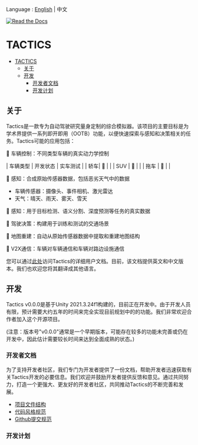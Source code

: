 Language : [English](./README.md) | 中文

[![Read the Docs](https://img.shields.io/readthedocs/tactics)](https://tactics.readthedocs.io/en/latest/)

# TACTICS

- [TACTICS](#tactics)
  - [关于](#关于)
  - [开发](#开发)
    - [开发者文档](#开发者文档)
    - [开发计划](#开发计划)

## 关于

Tactics是一款专为自动驾驶研究量身定制的综合模拟器。该项目的主要目标是为学术界提供一系列即开即用（OOTB）功能，以便快速探索与感知和决策相关的任务。Tactics可能的应用包括：

:construction: 车辆控制：不同类型车辆的真实动力学控制

| 车辆类型 | 开发状态 | 实车测试 |
| 轿车| :construction: | |
| SUV | :construction: | |
| 拖车 | :construction:	| |

:construction: 感知：合成原始传感器数据，包括恶劣天气中的数据

- 车辆传感器：摄像头、事件相机、激光雷达
- 天气：晴天、雨天、雾天、雪天

:construction: 感知：用于目标检测、语义分割、深度预测等任务的真实数据

:construction: 驾驶决策：构建用于训练和测试的交通场景

:beginner: 地图重建：自动从原始传感器数据中提取和重建地图结构

:beginner: V2X通信：车辆对车辆通信和车辆对路边设施通信

您可以通过[此处](https://tacitcs-doc.readthedocs.io/en/latest/zh/developer/csharp_coding_style/)访问Tactics的详细用户文档。目前，该文档提供英文和中文版本。我们也欢迎您将其翻译成其他语言。

## 开发

Tactics v0.0.0是基于Unity 2021.3.24f1构建的，目前正在开发中。由于开发人员有限，预计需要大约五年的时间来完全实现目前规划中的的功能。我们非常欢迎合作者加入这个开源项目。

(注意：版本号"v0.0.0"通常是一个早期版本，可能存在较多的功能未完善或仍在开发中，因此估计需要较长时间来达到全面成熟的状态。)

### 开发者文档

为了支持开发者社区，我们专门为开发者提供了一份文档，帮助开发者迅速获取有关Tactics开发的必要信息。我们欢迎并鼓励开发者提供反馈和意见。通过共同努力，打造一个更强大、更友好的开发者社区，共同推动Tactics的不断完善和发展。

- [项目文件结构](https://tacitcs-doc.readthedocs.io/en/latest/zh/developer/folder_structure/)
- [代码风格规范](https://tacitcs-doc.readthedocs.io/en/latest/zh/developer/csharp_coding_style/)
- [Github提交规范](https://tacitcs-doc.readthedocs.io/en/latest/developer/github_submission/)

### 开发计划

